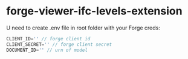# forge-viewer-ifc-levels-extension

U need to create .env file in root folder with your Forge creds:

```js
CLIENT_ID='' // forge client id
CLIENT_SECRET='' // forge client secret
DOCUMENT_ID='' // urn of model
```